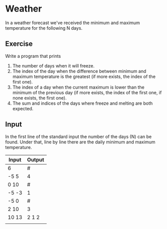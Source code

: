 # Weather

In a weather forecast we've received the minimum and maximum temperature for the following N days.

## Exercise
Write a program that prints
1. The number of days when it will freeze.
2. The index of the day when the difference between minimum and maximum temperature is the greatest (if more exists, the index of the first one).
3. The index of a day when the current maximum is lower than the minimum of the previous day (if more exists, the index of the first one, if none exists, the first one).
4. The sum and indices of the days where freeze and melting are both expected.

## Input
In the first line of the standard input the number of the days (N) can be found. Under that, line by line there are the daily minimum and maximum temperature.

| Input | Output |
|-------|--------|
| 6     | #      |
| -5 5  | 4      |
| 0 10  | #      |
| -5 -3 | 1      |
| -5 0  | #      |
| 2 10  | 3      |
| 10 13 | 2 1 2  |
|       |        |

